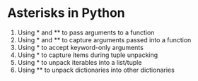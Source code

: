 # Asterisks in Python

1. Using * and ** to pass arguments to a function
2. Using * and ** to capture arguments passed into a function
3. Using * to accept keyword-only arguments
4. Using * to capture items during tuple unpacking
5. Using * to unpack iterables into a list/tuple
6. Using ** to unpack dictionaries into other dictionaries
